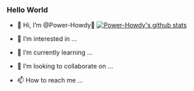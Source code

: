 ### Hello World
- 👋 Hi, I’m @Power-Howdy👋
[![Power-Howdy's github stats](https://github-readme-stats.vercel.app/api?username=Power-Howdy&show_icons=true)](https://github.com/Power-Howdy)

- 👀 I’m interested in ...
- 🌱 I’m currently learning ...
- 💞️ I’m looking to collaborate on ...
- 📫 How to reach me ...
